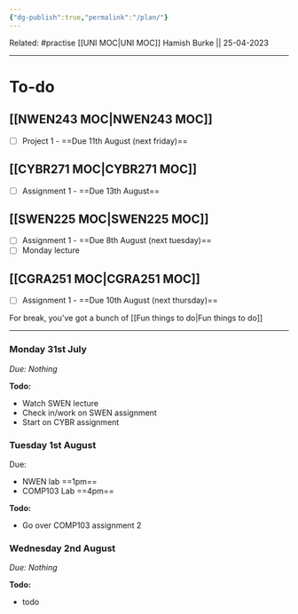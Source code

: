 ```yaml
---
{"dg-publish":true,"permalink":"/plan/"}
---
```


Related: #practise 
[[UNI MOC\|UNI MOC]]
Hamish Burke || 25-04-2023
***

# To-do

## [[NWEN243 MOC\|NWEN243 MOC]]

- [ ] Project 1 - ==Due 11th August (next friday)==

## [[CYBR271 MOC\|CYBR271 MOC]]

- [ ] Assignment 1 - ==Due 13th August==

## [[SWEN225 MOC\|SWEN225 MOC]]

- [ ] Assignment 1 - ==Due 8th August (next tuesday)==
- [ ] Monday lecture

## [[CGRA251 MOC\|CGRA251 MOC]]

- [ ] Assignment 1 - ==Due 10th August (next thursday)==

For break, you've got a bunch of [[Fun things to do\|Fun things to do]]

***

### Monday 31st July

*Due: Nothing*

**Todo:**
- Watch SWEN lecture
- Check in/work on SWEN assignment
- Start on CYBR assignment

### Tuesday 1st August

Due: 
- NWEN lab ==1pm==
- COMP103 Lab ==4pm==

**Todo:**
- Go over COMP103 assignment 2

### Wednesday 2nd August

*Due: Nothing*

**Todo:**
- todo
















